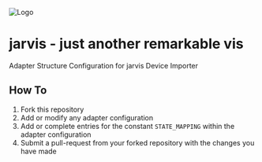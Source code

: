 ![Logo](https://raw.githubusercontent.com/Zefau/ioBroker.jarvis/master/admin/jarvis.png)

# jarvis - just another remarkable vis

Adapter Structure Configuration for jarvis Device Importer


## How To

1. Fork this repository
2. Add or modify any adapter configuration
3. Add or complete entries for the constant `STATE_MAPPING` within the adapter configuration
4. Submit a pull-request from your forked repository with the changes you have made
